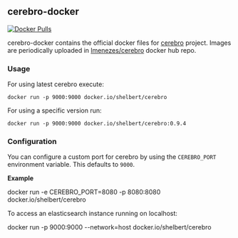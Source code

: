 cerebro-docker
--------------

[![Docker Pulls](https://img.shields.io/docker/pulls/lmenezes/cerebro.svg)](https://hub.docker.com/r/lmenezes/cerebro)


cerebro-docker contains the official docker files for [cerebro](https://github.com/lmenezes/cerebro) project.
Images are periodically uploaded in [lmenezes/cerebro](https://hub.docker.com/r/lmenezes/cerebro/) docker hub repo.

### Usage

For using latest cerebro execute:

```
docker run -p 9000:9000 docker.io/shelbert/cerebro
```

For using a specific version run:

```
docker run -p 9000:9000 docker.io/shelbert/cerebro:0.9.4
```

### Configuration

You can configure a custom port for cerebro by using the `CEREBRO_PORT` environment variable. This defaults to `9000`.

**Example**

docker run -e CEREBRO_PORT=8080 -p 8080:8080 docker.io/shelbert/cerebro

To access an elasticsearch instance running on localhost:

docker run -p 9000:9000 --network=host docker.io/shelbert/cerebro
